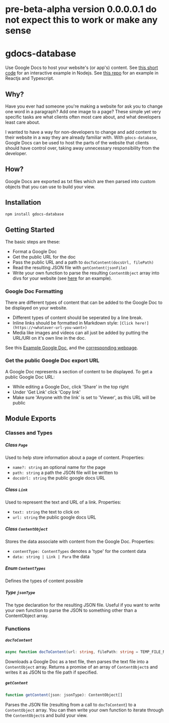 # pre-beta-alpha version 0.0.0.0.1 do not expect this to work or make any sense
# gdocs-database
Use Google Docs to host your website's (or app's) content.
See [this short code](https://repl.it/@ElliotJenkins/SilverSingleAdware) for an interactive example in Nodejs.
See [this repo](https://github.com/ejnkns/cskeiso-react) for an example in Reactjs and Typescript.

## Why?
Have you ever had someone you're making a website for ask you to change one word in a paragraph? Add one image to a page? These simple yet very specific tasks are what clients often most care about, and what developers least care about.

I wanted to have a way for non-developers to change and add content to their website in a way they are already familiar with. With `gdocs-database`, Google Docs can be used to host the parts of the website that clients should have control over, taking away unnecessary responsibility from the developer.

## How?
Google Docs are exported as txt files which are then parsed into custom objects that you can use to build your view. 

## Installation
```bash
npm install gdocs-database
```
## Getting Started
The basic steps are these:
- Format a Google Doc
- Get the public URL for the doc
- Pass the public URL and a path to `docToContent(docsUrl, filePath)`
- Read the resulting JSON file with `getContent(jsonFile)`
- Write your own function to parse the resulting `ContentObject` array into divs for your website (see [here](https://github.com/ejnkns/cskeiso-react/blob/master/client/src/common/OneColumn.tsx) for an example).

### Google Doc Formatting
There are different types of content that can be added to the Google Doc to be displayed on your website.
- Different types of content should be seperated by a line break. 
- Inline links should be formatted in Markdown style:
`[Click here!](https://<whataver-url-you-want>)`
- Media like images and videos can all just be added by putting the URL/URI on it's own line in the doc.

See this [Example Google Doc](https://docs.google.com/document/d/1KXAmis1n1FzduV6sNkzHhmWdInSfSBjIsH2wQXU0dn4/edit), and the [corresponding webpage](https://cskeiso.herokuapp.com/work/5-Ways).

### Get the public Google Doc export URL
A Google Doc represents a section of content to be displayed.
To get a public Google Doc URL: 
- While editing a Google Doc, click 'Share' in the top right
- Under 'Get Link' click 'Copy link'
- Make sure 'Anyone with the link' is set to 'Viewer', as this URL will be public

## Module Exports
### Classes and Types
##### Class `Page`
Used to help store information about a page of content.
Properties:
- `name?: string` an optional name for the page
- `path: string` a path the JSON file will be written to
- `docsUrl: string` the public google docs URL

##### Class `Link`
Used to represent the text and URL of a link.
Properties:
- `text: string` the text to click on
- `url: string` the public google docs URL

##### Class `ContentObject`
Stores the data associate with content from the Google Doc.
Properties:
- `contentType: ContentTypes` denotes a 'type' for the content data
- `data: string | Link | Para` the data

##### Enum `ContentTypes`
Defines the types of content possible
##### Type `jsonType`
The type declaration for the resulting JSON file.
Useful if you want to write your own function to parse the JSON to something other than a ContentObject array.
### Functions
##### `docToContent`
``` typescript
async function docToContent(url: string, filePath: string = TEMP_FILE_NAME): Promise<ContentObject[] | null>
```
Downloads a Google Doc as a text file, then parses the text file into a `ContentObject` array.
Returns a promise of an array of `ContentObject`s and writes it as JSON to the file path if specified.
##### `getContent`
``` typescript 
function getContent(json: jsonType): ContentObject[]
```
Parses the JSON file (resulting from a call to `docToContent`) to a `ContentObject` array. You can then write your own function to iterate through the `ContentObject`s and build your view.
